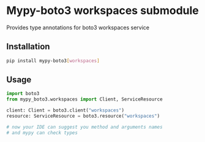 # Mypy-boto3 workspaces submodule

Provides type annotations for boto3 workspaces service

## Installation

```bash
pip install mypy-boto3[workspaces]
```

## Usage

```python
import boto3
from mypy_boto3.workspaces import Client, ServiceResource

client: Client = boto3.client("workspaces")
resource: ServiceResource = boto3.resource("workspaces")

# now your IDE can suggest you method and arguments names
# and mypy can check types
```

